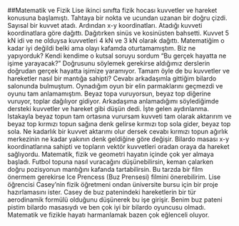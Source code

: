 ##Matematik ve Fizik
Lise ikinci sınıfta fizik hocası kuvvetler ve hareket konusuna başlamıştı. Tahtaya bir nokta ve ucundan uzanan bir doğru çizdi. Sayısal bir kuvvet atadı. Ardından x-y koordinatları. Atadığı kuvveti koordinatlara göre dağıttı. Dağıtırken sinüs ve kosinüsten bahsetti. Kuvvet 5 kN idi ve ne olduysa kuvvetleri 4 kN ve 3 kN olarak dağıttı. Matematiğim o kadar iyi değildi belki ama olayı kafamda oturtamamıştım. Biz ne yapıyorduk? Kendi kendime o kutsal soruyu sordum “Bu gerçek hayatta ne işime yarayacak?”
Doğrusunu söylemek gerekirse aldığımız derslerin doğrudan gerçek hayatta işimize yaramıyor. Tamam öyle de bu kuvvetler ve hareketler nasıl bir mantığa sahipti? Cevabı arkadaşımla gittiğim bilardo salonunda bulmuştum. Oynadığım oyun bir elin parmaklarını geçmezdi ve oyunu tam anlamamıştım. Beyaz topa vuruyorsun, beyaz top diğerine vuruyor, toplar dağılıyor gidiyor.  Arkadaşıma anlamadığımı söylediğimde dersteki kuvvetler ve hareket gibi düşün dedi. İşte gelen aydınlanma. Istakayla beyaz topun tam ortasına vurursam kuvveti tam olarak aktarırım ve beyaz top kırmızı topun sağına denk gelirse kırmızı top sola gider, beyaz top sola. Ne kadarlık bir kuvvet aktarımı olur dersek cevabı kırmızı topun ağırlık merkezinin ne kadar yakının denk geldiğine göre değişir. Bilardo masası x-y koordinatlarına sahipti ve topların vektör kuvvetleri oradan oraya da hareket sağlıyordu. 
Matematik, fizik ve geometri hayatın içinde çok yer almaya başladı. Futbol topuna nasıl vuracağını düşünebilirsin, keman çalarken doğru pozisyonun mantığını kafanda tartabilirsin. Bu tarzda bir film önermem gerekirse Ice Prencess (Buz Prensesi) filmini önerebilirim. Lise öğrencisi Casey’nin  fizik öğretmeni ondan üniversite bursu için bir proje hazırlamasını ister. Casey de buz patenindeki hareketlerin bir tür aerodinamik formülü olduğunu düşünerek bu işe girişir. Benim buz pateni pistim bilardo masasıydı ve ben çok iyi bir bilardo oyuncusu olmadı. Matematik ve fizikle hayatı harmanlamak bazen çok eğlenceli oluyor. 

